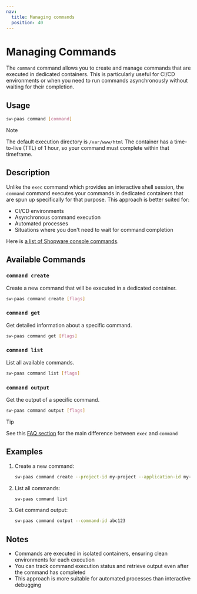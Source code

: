 ```yaml
---
nav:
  title: Managing commands
  position: 40
---
```


# Managing Commands

The `command` command allows you to create and manage commands that are executed in dedicated containers. This is particularly useful for CI/CD environments or when you need to run commands asynchronously without waiting for their completion.

## Usage

```sh
sw-paas command [command]
```

> [!NOTE]
> The default execution directory is `/var/www/html`
> The container has a time-to-live (TTL) of 1 hour, so your command must complete within that timeframe.

## Description

Unlike the `exec` command which provides an interactive shell session, the `command` command executes your commands in dedicated containers that are spun up specifically for that purpose. This approach is better suited for:

- CI/CD environments
- Asynchronous command execution
- Automated processes
- Situations where you don't need to wait for command completion

Here is [a list of Shopware console commands](https://docs.shopware.com/en/shopware-6-en/tutorials-and-faq/shopware-cli).

## Available Commands

### `command create`

Create a new command that will be executed in a dedicated container.

```sh
sw-paas command create [flags]
```

### `command get`

Get detailed information about a specific command.

```sh
sw-paas command get [flags]
```

### `command list`

List all available commands.

```sh
sw-paas command list [flags]
```

### `command output`

Get the output of a specific command.

```sh
sw-paas command output [flags]
```

> [!TIP]
> See this [FAQ section](/faq.md) for the main difference between `exec` and `command`

## Examples

1. Create a new command:

   ```sh
   sw-paas command create --project-id my-project --application-id my-app --script "bin/console cache:clear"
   ```

2. List all commands:

   ```sh
   sw-paas command list
   ```

3. Get command output:

   ```sh
   sw-paas command output --command-id abc123
   ```

## Notes

- Commands are executed in isolated containers, ensuring clean environments for each execution
- You can track command execution status and retrieve output even after the command has completed
- This approach is more suitable for automated processes than interactive debugging

